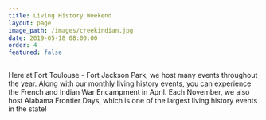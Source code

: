 ```yaml
---
title: Living History Weekend
layout: page
image_path: /images/creekindian.jpg
date: 2019-05-18 08:00:00
order: 4
featured: false
---
```


Here at Fort Toulouse - Fort Jackson Park, we host many events throughout the year. Along with our monthly living history events, you can experience the French and Indian War Encampment in April. Each November, we also host Alabama Frontier Days, which is one of the largest living history events in the state!